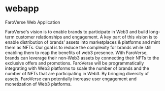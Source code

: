 # webapp
FaroVerse Web Application

FaroVerse's vision is to enable brands to participate in Web3 and build long-term customer relationships and engagement. A key part of this vision is to enable distribution of brands' assets into marketplaces & platforms and mint them as NFTs. Our goal is to reduce the complexity for brands while still enabling them to reap the benefits of web3 presence. With FaroVerse, brands can leverage their non-Web3 assets by connecting their NFTs to the exclusive offers and promotions.  FaroVerse will be programmatically integrating with Web3 platforms to scale the number of brands and the number of NFTs that are participating in Web3.  By bringing diversity of assets, FaroVerse can potentially increase user engagement and monetization of Web3 platforms.   
